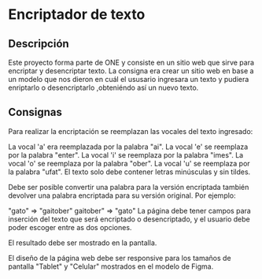 # Encriptador de texto

## Descripción
Este proyecto forma parte de ONE  y consiste en un sitio web que sirve para encriptar y desencriptar texto. La consigna era crear un sitio web en base a un modelo que nos dieron en cuál el ususario ingresara un texto y pudiera enriptarlo o desencriptarlo ,obteniéndo así un nuevo texto.

## Consignas
Para realizar la encriptación se reemplazan las vocales del texto ingresado:

La vocal 'a' era reemplazada por la palabra "ai".
La vocal 'e' se reemplaza por la palabra "enter".
La vocal 'i' se reemplaza por la palabra "imes".
La vocal 'o' se reemplaza por la palabra "ober".
La vocal 'u' se reemplaza por la palabra "ufat".
El texto solo debe contener letras minúsculas y sin tildes.

Debe ser posible convertir una palabra para la versión encriptada también devolver una palabra encriptada para su versión original. Por ejemplo:

"gato" => "gaitober"
gaitober" => "gato"
La página debe tener campos para inserción del texto que será encriptado o desencriptado, y el usuario debe poder escoger entre as dos opciones.

El resultado debe ser mostrado en la pantalla.

El diseño de la página web debe ser responsive para los tamaños de pantalla "Tablet" y "Celular" mostrados en el modelo de Figma.

